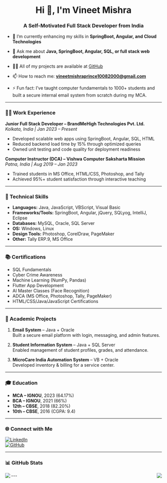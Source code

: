 <h1 align="center">Hi 👋, I'm Vineet Mishra</h1>
<h3 align="center">A Self-Motivated Full Stack Developer from India</h3>

- 🌱 I’m currently enhancing my skills in **SpringBoot, Angular, and Cloud Technologies**

- 💬 Ask me about **Java, SpringBoot, Angular, SQL, or full stack web development**

- 👨‍💻 All of my projects are available at [GitHub](https://github.com/VineetMishraPrince)

- 📫 How to reach me: **vineetmishraprince10082000@gmail.com**

- ⚡ Fun fact: I’ve taught computer fundamentals to 1000+ students and built a secure internal email system from scratch during my MCA.

---

### 🧑‍💻 Work Experience

**Junior Full Stack Developer – BrandMeHigh Technologies Pvt. Ltd.**  
_Kolkata, India | Jan 2023 – Present_  
- Developed scalable web apps using SpringBoot, Angular, SQL, HTML  
- Reduced backend load time by 15% through optimized queries  
- Owned unit testing and code quality for deployment readiness  

**Computer Instructor (DCA) – Vishwa Computer Saksharta Mission**  
_Patna, India | Aug 2019 – Jan 2023_  
- Trained students in MS Office, HTML/CSS, Photoshop, and Tally  
- Achieved 95%+ student satisfaction through interactive teaching

---

### 📂 Technical Skills

- **Languages:** Java, JavaScript, VBScript, Visual Basic  
- **Frameworks/Tools:** SpringBoot, Angular, jQuery, SQLyog, IntelliJ, Eclipse  
- **Databases:** MySQL, Oracle, SQL Server  
- **OS:** Windows, Linux  
- **Design Tools:** Photoshop, CorelDraw, PageMaker  
- **Other:** Tally ERP.9, MS Office

---

### 📚 Certifications
- SQL Fundamentals  
- Cyber Crime Awareness  
- Machine Learning (NumPy, Pandas)  
- Flutter App Development  
- AI Master Classes (Face Recognition)  
- ADCA (MS Office, Photoshop, Tally, PageMaker)  
- HTML/CSS/Java/JavaScript Certifications  

---

### 🚀 Academic Projects

1. **Email System** – Java + Oracle  
   Built a secure email platform with login, messaging, and admin features.

2. **Student Information System** – Java + SQL Server  
   Enabled management of student profiles, grades, and attendance.

3. **MicroCare India Automation System** – VB + Oracle  
   Developed inventory & billing for a service center.

---

### 🎓 Education

- **MCA – IGNOU**, 2023 (64.17%)  
- **BCA – IGNOU**, 2021 (66%)  
- **12th – CBSE**, 2018 (82.20%)  
- **10th – CBSE**, 2016 (CGPA: 9.4)

---

### 🌐 Connect with Me

[![LinkedIn](https://img.shields.io/badge/-LinkedIn-0A66C2?style=flat&logo=linkedin&logoColor=white)](https://www.linkedin.com/in/vineetmishraprince610)  
[![GitHub](https://img.shields.io/badge/-GitHub-333?style=flat&logo=github&logoColor=white)](https://github.com/VineetMishraPrince)

---

### 📊 GitHub Stats
<!-- Optional: You can uncomment the lines below if you want to show GitHub stats -->

<p>
  <img align="left" src="https://github-readme-stats.vercel.app/api/top-langs/?username=VineetMishraPrince&layout=compact" />
  <img align="right" src="https://github-readme-stats.vercel.app/api?username=VineetMishraPrince&show_icons=true" />
</p>---

